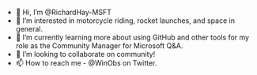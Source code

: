 - 👋 Hi, I’m @RichardHay-MSFT
- 👀 I’m interested in motorcycle riding, rocket launches, and space in general.
- 🌱 I’m currently learning more about using GitHub and other tools for my role as the Community Manager for Microsoft Q&A.
- 💞️ I’m looking to collaborate on community!
- 📫 How to reach me - @WinObs on Twitter.

<!---
RichardHay-MSFT/RichardHay-MSFT is a ✨ special ✨ repository because its `README.md` (this file) appears on your GitHub profile.
You can click the Preview link to take a look at your changes.
--->
